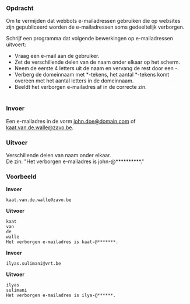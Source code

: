 ### Opdracht
Om te vermijden dat webbots e-mailadressen gebruiken die op websites zijn gepubliceerd worden de e-mailadressen soms gedeeltelijk verborgen.  

Schrijf een programma dat volgende bewerkingen op e-mailadressen uitvoert:  
* Vraag een e-mail aan de gebruiker.
* Zet de verschillende delen van de naam onder elkaar op het scherm.
* Neem de eerste 4 letters uit de naam en vervang de rest door een -.
* Verberg de domeinnaam met *-tekens, het aantal *-tekens komt overeen met het aantal letters in de domeinnaam.
* Beeldt het verborgen e-mailadres af in de correcte zin.
  <span style="color:white"> Zet de code in een functie en handel eceptions af</span>

### Invoer

Een e-mailadres in de vorm john.doe@domain.com of kaat.van.de.walle@zavo.be.

### Uitvoer

Verschillende delen van naam onder elkaar.  
De zin: "Het verborgen e-mailadres is john-@\*\*\*\*\*\*\*\*\*\*."

### Voorbeeld

**Invoer**
    
    kaat.van.de.walle@zavo.be
    
**Uitvoer**

    kaat
    van  
    de  
    walle  
    Het verborgen e-mailadres is kaat-@*******.

**Invoer**
    
    ilyas.sulimani@vrt.be
    
**Uitvoer**

    ilyas  
    sulimani  
    Het verborgen e-mailadres is ilya-@******.

   
